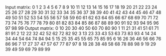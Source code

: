 Input matrix:
0 1 2 3 4 5 6 7 8 9 
10 11 12 13 14 15 16 17 18 19 
20 21 22 23 24 25 26 27 28 29 
30 31 32 33 34 35 36 37 38 39 
40 41 42 43 44 45 46 47 48 49 
50 51 52 53 54 55 56 57 58 59 
60 61 62 63 64 65 66 67 68 69 
70 71 72 73 74 75 76 77 78 79 
80 81 82 83 84 85 86 87 88 89 
90 91 92 93 94 95 96 97 98 99 
Output matrix:
0 10 20 30 40 50 60 70 80 90 
1 11 21 31 41 51 61 71 81 91 
2 12 22 32 42 52 62 72 82 92 
3 13 23 33 43 53 63 73 83 93 
4 14 24 34 44 54 64 74 84 94 
5 15 25 35 45 55 65 75 85 95 
6 16 26 36 46 56 66 76 86 96 
7 17 27 37 47 57 67 77 87 97 
8 18 28 38 48 58 68 78 88 98 
9 19 29 39 49 59 69 79 89 99 

